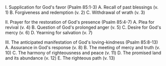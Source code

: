 I. Supplication for God's favor (Psalm 85:1-3)
    A. Recall of past blessings (v. 1)
    B. Forgiveness and redemption (v. 2)
    C. Withdrawal of wrath (v. 3)

II. Prayer for the restoration of God's presence (Psalm 85:4-7)
    A. Plea for revival (v. 4)
    B. Question of God's prolonged anger (v. 5)
    C. Desire for God's mercy (v. 6)
    D. Yearning for salvation (v. 7)

III. The anticipated manifestation of God's loving-kindness (Psalm 85:8-13)
    A. Assurance in God's response (v. 8)
    B. The meeting of mercy and truth (v. 10)
    C. The harmony of righteousness and peace (v. 11)
    D. The promised land and its abundance (v. 12)
    E. The righteous path (v. 13)